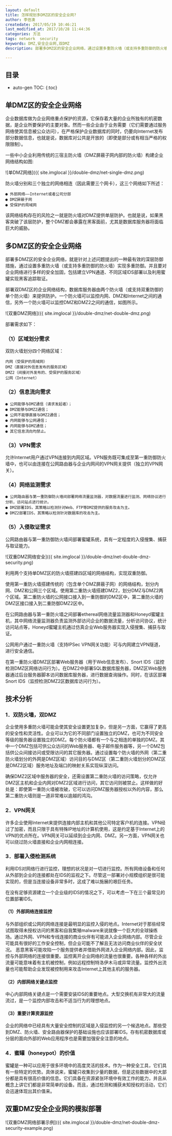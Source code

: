 ```yaml
---
layout: default
title: 怎样规划多DMZ区的安全企业网?
author: 李佶澳
createdate: 2017/05/19 10:46:21
last_modified_at: 2017/10/28 11:44:36
categories: 方法
tags: network  security
keywords: DMZ,安全企业网,双DMZ
description: 部署多DMZ区的安全企业网络，通过设置多重防火墙（或支持多重防御的防火墙）实现多重防御

---
```


## 目录
* auto-gen TOC:
{:toc}

## 单DMZ区的安全企业网络

企业数据库做为企业网络重点保护的资源，它保存着大量的企业所独有的机密数据，是企业所要保护的主要对象。然而一些企业由于业务需要（它们需要通过服务网络使其信息被公众访问），在严格保护企业数据库的同时，仍要向Internet发布部分数据信息，也就是说，数据库对公共是开放的（即使是部分或有相当严格的权限限制）。

一些中小企业利用传统的三宿主防火墙（DMZ屏蔽子网内部的防火墙）构建企业网络结构如图:

![单DMZ网络]({{ site.imglocal }}/double-dmz/net-single-dmz.png)

防火墙分别和三个独立的网络相连（因此需要三个网卡），这三个网络如下所述：

	● 外部网络——Internet或者公司分部
	● DMZ屏蔽子网
	● 受保护的局域网

该网络结构存在的风险之一就是防火墙对DMZ提供单层防护。也就是说，如果黑客突破了该层防护，整个DMZ都会暴露在黑客面前，尤其是数据库服务器将面临巨大的威胁。

## 多DMZ区的安全企业网络

部署多DMZ区的安全企业网络，就是针对上述问题提出的一种最有效的深层防御措施，通过设置多重防火墙（或支持多重防御的防火墙）实现多重防御。并且要对企业网络进行多样的安全加固，包括建立VPN通道、不同区域IDS部署以及利用蜜罐实现黑客追踪取证。

部署双DMZ区的企业网络结构，数据库服务器由两个防火墙（或支持双重防御的单个防火墙）来提供防护。一个防火墙可以监控内网、DMZ和Internet之间的通信，另外一个防火墙可以监控DMZ和DMZ2之间的通信，如图所示。

![双重DMZ网络]({{ site.imglocal }}/double-dmz/net-double-dmz.png)

部署需求如下：

### （1）区域划分需求

双防火墙划分四个网络区域：

	内网（受保护的局域网）
	DMZ（直接对外信息发布的服务区域）
	DMZ2（间接对外发布的、受保护的服务区域）
	公网（Internet）

### （2）信息流向需求

	● 公网能够与DMZ通信（请求发起者）；
	● DMZ能够与DMZ2通信；
	● 公网不能够直接与DMZ2通信；
	● 内网能够与公网通信；
	● 内网能够与DMZ通信；
	● 其它信息流向均禁止。 

### （3）VPN需求

允许Internet用户通过VPN连接到内网区域。VPN服务既可集成至第一重防御防火墙中，也可以由连接在公网路由器与企业内网间的VPN网关提供（独立的VPN网关）。

### （4）网络监测需求

	● 公网路由器与第一重防御防火墙间部署网络流量监测器，对数据流量进行监测、网络协议进行分析，访问站点进行统计。
	● DMZ部署IDS，其策略以检测针对Web、FTP等DMZ提供的服务攻击为主。
	● DMZ2部署IDS，其策略以检测针对数据库的攻击为主。

### （5）入侵取证需求

公网路由器与第一重防御防火墙间部署蜜罐系统，具有一定程度的入侵搜集、捕获与取证能力。

![双重DMZ网络安全]({{ site.imglocal }}/double-dmz/net-double-dmz-security.png)

利用两个支持单DMZ区的防火墙搭建四区域的网络结构，实现双重防御。

使用第一重防火墙搭建传统的（包含单个DMZ屏蔽子网）的网络结构，划分内网、DMZ和公网三个区域。使用第二重防火墙搭建DMZ2，划分DMZ与DMZ2两个区域。第二重防火墙的公网接口接入到一重防御的DMZ区中，第二重防火墙的DMZ区接口接入到二重防御DMZ2区中。 

在公网路由器与第一重防火墙之间部署ethereal网络流量监测器和Honeyd蜜罐主机，其中网络流量监测器负责监测外部访问企业的数据流量，分析访问协议，统计访问站点等，Honeyd蜜罐主机通过仿真企业Web服务器实现入侵搜集、捕获与取证。

公网用户通过一重防火墙（支持IPSec VPN网关功能）可与内网建立VPN隧道，进行安全通信。

在第一重防火墙DMZ区部署Web服务器（用于Web信息发布）、Snort IDS（监控检测DMZ区网络访问行为）。在DMZ2中部署SQL数据库服务器，DMZ区Web服务器通过后台服务器脚本访问数据库服务器，进行数据查询操作。同时，在该区部署Snort IDS（监控检测DMZ2区数据库访问行为）。

## 技术分析

###  1．双防火墙，双DMZ

企业使用多重防火墙可能会使其安全设置更加复杂，但是另一方面，它赢得了更高的安全性和灵活性。企业可以为它的不同部门设置独立的DMZ，也可为不同安全等级的服务器设置独立的DMZ。每个防火墙都有一个与之相连的单独的DMZ。其中一个DMZ包括可供公众访问的Web服务器、电子邮件服务器等，另一个DMZ包括供公众间接访问或受限访问的其它服务器。通过设置每个防火墙的外网（第二重防火墙划分的外网是DMZ区域）访问目的与DMZ区（第二重防火墙划分的DMZ区是DMZ2区域）服务地址及端口的映射关系实现纵深访问。

确保DMZ2区域中服务器的安全，还需设置第二重防火墙的访问策略，仅允许DMZ区主机和企业内网对DMZ2区域进行访问，其它访问则被禁止。这样做的好处是：即使第一重防火墙被攻破，它可以访问DMZ服务器授权以外的内容，那么第二重防火墙则是一道非常难以逾越的鸿沟。

### 2．VPN网关

许多企业使用Internet来提供连接内部主机和其他公司特定客户机的连接。VPN经过了加密，而且只限于具有特殊IP地址的计算机使用，这是约定基于Internet上的VPN的优点所在。VPN网关可以延续到企业内网、DMZ。另一方面，VPN网关也可以绕过防火墙直接和企业内网相连接。

### 3．部署入侵检测系统

利用IDS对网络行进行监控，理想的状况是对一切进行监控。所有网络设备和任何从外部到企业的连接都处在IDS的监视之下。尽管这一部署对小规模组织是很可能实现的，但是当连接设备非常多时，这成了难以施展的艰巨任务。

在没有足够资源建立一个企业级的IDS的情况之下，可以考虑一下在三个最常见的位置部署IDS。 

#### （1）外部网络连接监控

与外部组织或公网的网络连接是最明显的监控入侵的地点。Internet对于那些经常试图取得未授权访问的黑客和自我繁殖malware来说就像一个巨大的全球操练场。通过外网、VPN和专线连接的商业伙伴有可能进入企业网络内部。尽管企业可能具有很好的工作安全控制，但企业可能不了解且无法访问商业伙伴的安全状况。
恶意黑客可能攻陷一个服务提供者并借助外网进入企业网络内部。因此，监控与外部网络的连接很重要。监控离开企业网络的流量也很重要。各种各样的外出流量可能意味着有主机被控制，例如远程控制特洛伊木马或异常流量。监控外出流量也可能帮助企业发现被控制用来攻击Internet上其他主机的服务器。 

#### （2）内部网络关键点监控

中心内部网络关键点是一个需要安装IDS的重要地点。大型交换机有非常大的流量流过，是一个监控内部攻击和不适当行为的理想地点。 

#### （3）重要计算资源监控

企业的网络中已经具有大量安全控制的区域是入侵监控的另一个候选地点。那些受到DMZ、防火墙、安全路由器保护的基础设施也应该部署IDS。存有机密数据库或分层的面向外部的Web应用程序也是需要加强安全注意的地点。 

### 4．蜜罐（honeypot）的价值

蜜罐是一种可以应用于很多环境中的高度灵活的技术。作为一种安全工具，它们具有一些特定的优势。具体说来，蜜罐只收集到少量的数据，但是这些数据中的大部分都是具有很高价值的信息。它们具备在资源紧张环境中有效工作的能力，并且从概念上讲它们都是非常简单的设备。而且，通过检测和捕获未知授权的活动，它们会迅速体现出其价值来。

## 双重DMZ安全企业网的模拟部署

![双重DMZ网络部署示例]({{ site.imglocal }}/double-dmz/net-double-dmz-security-example.png)
